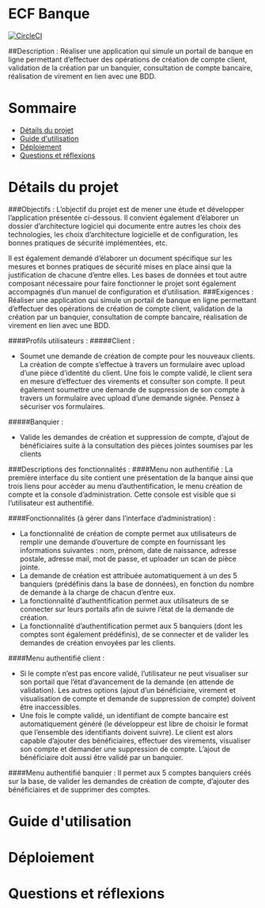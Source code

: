 # ECF Banque
[![CircleCI](https://circleci.com/gh/trouvainGregoire/studi-ecf-bank.svg?style=svg)](https://github.com/trouvainGregoire/studi-ecf-bank)

##Description :
Réaliser une application qui simule un portail de banque en ligne permettant d’effectuer des opérations de création de compte client, validation de la création par un banquier, consultation de compte bancaire, réalisation de virement en lien avec une BDD.

Sommaire
=========

<!--ts-->
* [Détails du projet](#details-du-projet)
* [Guide d'utilisation](#guide-dutilisation)
* [Déploiement](#deploiement)
* [Questions et réflexions](#questions-et-reflexions)
<!--te-->

Détails du projet
=========

###Objectifs :
L’objectif du projet est de mener une étude et développer l’application présentée ci-dessous. Il convient également d’élaborer un dossier d’architecture logiciel qui documente entre autres les choix des technologies, les choix d’architecture logicielle et de configuration, les bonnes pratiques de sécurité implémentées, etc.

Il est également demandé d’élaborer un document spécifique sur les mesures et bonnes pratiques de sécurité mises en place ainsi que la justification de chacune d’entre elles. Les bases de données et tout autre composant nécessaire pour faire fonctionner le projet sont également accompagnés d’un manuel de configuration et d’utilisation.
###Exigences :
Réaliser une application qui simule un portail de banque en ligne permettant d’effectuer des opérations de création de compte client, validation de la création par un banquier, consultation de compte bancaire, réalisation de virement en lien avec une BDD.

####Profils utilisateurs :
#####Client : 
* Soumet une demande de création de compte pour les nouveaux clients. La création de compte s’effectue à travers un formulaire avec upload d’une pièce d’identité du client. Une fois le compte validé, le client sera en mesure d’effectuer des virements et consulter son compte. Il peut également soumettre une demande de suppression de son compte à travers un formulaire avec upload d’une demande signée. Pensez à sécuriser vos formulaires.

#####Banquier :
* Valide les demandes de création et suppression de compte, d’ajout de bénéficiaires suite à la consultation des pièces jointes soumises par les clients

###Descriptions des fonctionnalités :
####Menu non authentifié : 
La première interface du site contient une présentation de la banque ainsi que trois liens pour accéder au menu d’authentification, le menu création de compte et la console d’administration. Cette console est visible que si l’utilisateur est authentifié.

####Fonctionnalités (à gérer dans l’interface d’administration) :
* La fonctionnalité de création de compte permet aux utilisateurs de remplir une demande d’ouverture de compte en fournissant les informations suivantes : nom, prénom, date de naissance, adresse postale, adresse mail, mot de passe, et uploader un scan de pièce jointe.
* La demande de création est attribuée automatiquement à un des 5 banquiers (prédéfinis dans la base de données), en fonction du nombre de demande à la charge de chacun d’entre eux.
* La fonctionnalité d’authentification permet aux utilisateurs de se connecter sur leurs portails afin de suivre l’état de la demande de création.
* La fonctionnalité d’authentification permet aux 5 banquiers (dont les comptes sont également prédéfinis), de se connecter et de valider les demandes de création envoyées par les clients.

####Menu authentifié client :
* Si le compte n’est pas encore validé, l’utilisateur ne peut visualiser sur son portail que l’état d’avancement de la demande (en attende de validation). Les autres options (ajout d’un bénéficiaire, virement et visualisation de compte et demande de suppression de compte) doivent être inaccessibles.
* Une fois le compte validé, un identifiant de compte bancaire est automatiquement généré (le développeur est libre de choisir le format que l’ensemble des identifiants doivent suivre). Le client est alors capable d’ajouter des bénéficiaires, effectuer des virements, visualiser son compte et demander une suppression de compte. L’ajout de bénéficiaire doit aussi être validé par un banquier.

####Menu authentifié banquier :
Il permet aux 5 comptes banquiers créés sur la base, de valider les demandes de création de compte, d’ajouter des bénéficiaires et de supprimer des comptes.

Guide d'utilisation
=========


Déploiement
=========

Questions et réflexions
=========